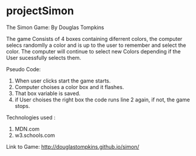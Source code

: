 # projectSimon

The Simon Game: By Douglas Tompkins

The game Consists of 4 boxes containing diferrent colors, the computer selecs randomlly a color and is up to the user to remember and select the color. The computer will continue to select new Colors depending if the User sucessfully selects them.

Pseudo Code:
1. When user clicks start the game starts.
2. Computer choises a color box and it flashes.
3. That box variable is saved.
4. if User choises the right box the code runs line 2 again, if not, the game stops.

Technologies used :
1. MDN.com
2. w3.schools.com

Link to Game:
http://douglastompkins.github.io/simon/
